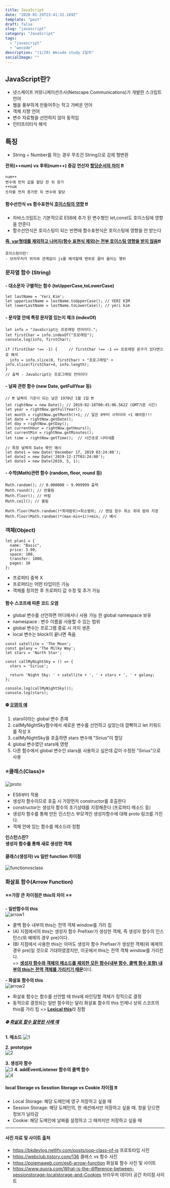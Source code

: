 ```yaml
---
title: JavaScript
date: "2020-01-29T23:41:32.169Z"
template: "post"
draft: false
slug: "javascript"
category: "JavaScript"
tags:
  - "javascript"
  - "wecode"
description: "(1/29) Wecode study 2일차"
socialImage: ""
---
```


## JavaScript란❔

- 넷스케이프 커뮤니케이션즈사(Netscape Communications)가 개발한 스크립트 언어
- 웹을 풍부하게 만들어주는 작고 가벼운 언어
- 객체 지향 언어
- 변수 자료형을 선언하지 않아 동적임
- 인터프리터식 해석

## 특징

- String + Number를 하는 경우 무조건 String으로 강제 형변환

**전위(++num) vs 후위(num++) 증감 연산자 <u>할당순서의 차이</u> ❗❗**

    num++
    변수에 먼저 값을 할당 한 뒤 증가
    ++num
    숫자를 먼저 증가한 뒤 변수에 할당

#### 함수선언식 vs 함수표현식 <u>호이스팅의 영향</u> ❗❗

- 자바스크립트는 기본적으로 ES6에 추가 된 변수형인 let,const도 호이스팅에 영향을 안준다
- 함수선언식은 호이스팅이 되는 반면에 함수표현식은 호이스팅에 영향을 안 받는다

**<u>즉, var형태를 제외하고 나머지(함수 표현식 제외)는 전부 호이스팅 영향을 받지 않음</u>❗❗**

```
호이스팅이란❔
- 브라우저가 위치와 관계없이 js를 해석할때 맨위로 끌어 올리는 행위
```

### 문자열 함수 (String)

#### - 대소문자 구별하는 함수 (toUpperCase,toLowerCase)

```
let lastName = 'Yeri Kim';
let upperLastName = lastName.toUpperCase(); // YERI KIM
let lowerLastName = lastName.toLowerCase(); // yeri kim
```

#### - 문자열 안에 특정 문자열 있는지 체크 (indexOf)

```
let info = "JavaScript는 프로래밍 언어이다.";
let firstChar = info.indexOf("프로래밍");
console.log(info, firstChar);

if (firstChar !== -1) {     // firstChar !== -1 => 프로래밍 문구가 있다면으로 해석
  info = info.slice(0, firstChar) + "프로그래밍" + info.slice(firstChar+4, info.length);
}
// 출력 - JavaScript는 프로그래밍 언어이다
```

#### - 날짜 관련 함수 (new Date, getFullYear 등)

```
// ❗❗ 날짜의 기준이 되는 날은 1970년 1월 1일 ❗❗
let rightNow = new Date(); // 2019-02-18T00:45:06.562Z (GMT기준 시간)
let year = rightNow.getFullYear();
let month = rightNow.getMonth()+1; // 달은 0부터 시작이라 +1 해야함!!!
let date = rightNow.getDate();
let day = rightNow.getDay();
let currentHour = rightNow.getHours();
let currentMin = rightNow.getMinutes();
let time = rightNow.getTime();  // 시간초로 나타내줌

// 특정 날짜의 Date 확인 예시
let date1 = new Date('December 17, 2019 03:24:00');
let date2 = new Date('2019-12-17T03:24:00');
let date3 = new Date(2019, 5, 1);
```

#### - 수학(Math)관련 함수 (random, floor, round 등)

```
Math.random(); // 0.000000 ~ 9.999999 출력
Math.round(); // 반올림
Math.floor(); // 버림
Math.ceil(); // 올림

Math.floor(Math.random()*최대범위)+최소범위; // 랜덤 함수 최소 최대 범위 지정
Math.floor(Math.random()*(max-min+1))+min; // 예시
```

### 객체(Object)

```
let plan1 = {
  name: "Basic",
  price: 3.99,
  space: 100,
  transfer: 1000,
  pages: 10
};
```

- 프로퍼티 중복 X
- 프로퍼티는 어떤 타입이든 가능
- 객체를 정의한 후 프로퍼티 값 수정 및 추가 가능

#### 함수 스코프에 따른 코드 오염

- global 변수를 선언하면 어디에서나 사용 가능 한 global namespace 보유
- namespace : 변수 이름을 사용할 수 있는 범위
- global 변수는 프로그램 종료 시 까지 생존
- local 변수는 block이 끝나면 죽음

```
const satellite = 'The Moon';
const galaxy = 'The Milky Way';
let stars = 'North Star';

const callMyNightSky = () => {
  stars = 'Sirius';

  return 'Night Sky: ' + satellite + ', ' + stars + ', ' + galaxy;
};

console.log(callMyNightSky());
console.log(stars);
```

#### ⛔ <u>오염의 예</u>

1. stars이라는 global 변수 존재
2. callMyNightSky함수에서 새로운 변수를 선언하고 싶었는데 깜빡하고 let 키워드를 작성 X
3. callMyNightSky을 호출하면 stars 변수에 "Sirius"이 할당
4. global 변수였던 stars에 영향
5. 다른 함수에서 global 변수인 stars을 사용하고 싶은데 값이 수정된 "Sirius"으로 사용

### ⭐클래스(Class)⭐

![proto](https://user-images.githubusercontent.com/43316372/73413890-6e962600-4350-11ea-9cae-fe523330672f.png)

- ES6부터 적용
- 생성자 함수이므로 호출 시 가장먼저 constructor를 호출한다
- constructor는 생성자 함수의 초기상태를 지정해준다 (프로퍼티 메소드 등)
- 생성자 함수를 통해 만든 인스턴스 부모격인 생성자함수에 대해 proto 링크를 가진다.
- 객체 안에 있는 함수를 메소드라 칭함

**인스턴스란❔  
생성자 함수를 통해 새로 생성한 객체**

#### 클래스(생성자) vs 일반 function 차이점

![functionvsclass](https://user-images.githubusercontent.com/43316372/73413912-88376d80-4350-11ea-8a2b-6890a49c2b60.png)

### 화살표 함수(Arrow Function)

#### ⭐⭐가장 큰 차이점은 this의 차이 ⭐⭐

**- 일반함수의 this**  
![arrow1](https://user-images.githubusercontent.com/43316372/73413843-427aa500-4350-11ea-8c7a-d7d477e860d1.PNG)

- 콜백 함수 내부의 this는 전역 객체 window를 가리 킴
- (A) 지점에서의 this는 생성자 함수 Prefixer가 생성한 객체, 즉 생성자 함수의 인스턴스(위 예제의 경우 pre)이다.
- (B) 지점에서 사용한 this는 아마도 생성자 함수 Prefixer가 생성한 객체(위 예제의 경우 pre)일 것으로 기대하였겠지만, 이곳에서 this는 전역 객체 window를 가리킨다.  
  => <u>**생성자 함수와 객체의 메소드를 제외한 모든 함수(내부 함수, 콜백 함수 포함) 내부의 this는 전역 객체를 가리키기 때문**</u>이다.

**- 화살표 함수의 this**  
![arrow2](https://user-images.githubusercontent.com/43316372/73413844-427aa500-4350-11ea-9e1b-01af3d655585.PNG)

- 화살표 함수는 함수를 선언할 때 this에 바인딩할 객체가 정적으로 결정
- 동적으로 결정되는 일반 함수와는 달리 화살표 함수의 this 언제나 상위 스코프의 this를 가리 킴 => <u>**Lexical this**</u>라 칭함

##### ⛔ <u>화살표 함수 잘못된 사례 예</u>

**1. 메소드**
![1](https://user-images.githubusercontent.com/43316372/73413669-c84a2080-434f-11ea-93b5-b874e8cd4e56.PNG)

**2. prototype**  
![2](https://user-images.githubusercontent.com/43316372/73413818-32fb5c00-4350-11ea-9a74-b98f92b72a5b.PNG)

**3. 생성자 함수**  
![3](https://user-images.githubusercontent.com/43316372/73413828-3d1d5a80-4350-11ea-9b81-8cfa913b8428.PNG)
**4. addEventListener 함수의 콜백 함수**  
![4](https://user-images.githubusercontent.com/43316372/73413831-40b0e180-4350-11ea-93cf-990f1229e55c.PNG)

#### local Storage vs Sesstion Storage vs Cookie 차이점 ❗❗

- Local Storage: 해당 도메인에 영구 저장하고 싶을 때
- Session Storage: 해당 도메인의, 한 세션에서만 저장하고 싶을 때. 창을 닫으면 정보가 날라감
- Cookie: 해당 도메인에 날짜를 설정하고 그 때까지만 저장하고 싶을 때

---

#### 사진 자료 및 사이트 출처

- https://bkdevlog.netlify.com/posts/oop-class-of-js 프로토타입 사진
- https://webclub.tistory.com/136 클래스 vs 함수 사진
- https://poiemaweb.com/es6-arrow-function 화살표 함수 사진 및 사이트
- https://www.quora.com/What-is-the-difference-between-sessionstorage-localstorage-and-Cookies 브라우저 데이터 공간 차이점 사이트
